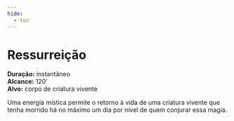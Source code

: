 ```yaml
---
hide:
  - toc
---
```


# Ressurreição

**Duração:** instantâneo  
**Alcance:** 120’  
**Alvo:** corpo de criatura vivente  

Uma energia mística permite o retorno à vida de uma criatura vivente que tenha morrido há no máximo um dia por nível de quem conjurar essa magia.
